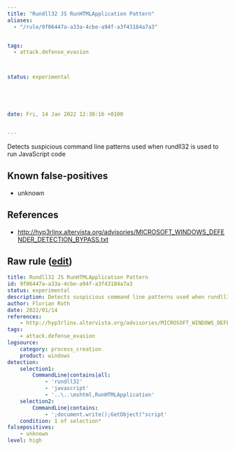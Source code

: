 ```yaml
---
title: "Rundll32 JS RunHTMLApplication Pattern"
aliases:
  - "/rule/9f06447a-a33a-4cbe-a94f-a3f43184a7a3"


tags:
  - attack.defense_evasion



status: experimental





date: Fri, 14 Jan 2022 12:30:16 +0100


---
```


Detects suspicious command line patterns used when rundll32 is used to run JavaScript code

<!--more-->


## Known false-positives

* unknown



## References

* http://hyp3rlinx.altervista.org/advisories/MICROSOFT_WINDOWS_DEFENDER_DETECTION_BYPASS.txt


## Raw rule ([edit](https://github.com/SigmaHQ/sigma/edit/master/rules/windows/process_creation/proc_creation_win_susp_rundll32_js_runhtmlapplication.yml))
```yaml
title: Rundll32 JS RunHTMLApplication Pattern
id: 9f06447a-a33a-4cbe-a94f-a3f43184a7a3
status: experimental
description: Detects suspicious command line patterns used when rundll32 is used to run JavaScript code
author: Florian Roth
date: 2022/01/14
references:
    - http://hyp3rlinx.altervista.org/advisories/MICROSOFT_WINDOWS_DEFENDER_DETECTION_BYPASS.txt
tags:
    - attack.defense_evasion
logsource:
    category: process_creation
    product: windows
detection:
    selection1:
        CommandLine|contains|all:
            - 'rundll32'
            - 'javascript'
            - '..\..\mshtml,RunHTMLApplication'
    selection2:
        CommandLine|contains:
            - ';document.write();GetObject("script'
    condition: 1 of selection*
falsepositives:
    - unknown
level: high


```
